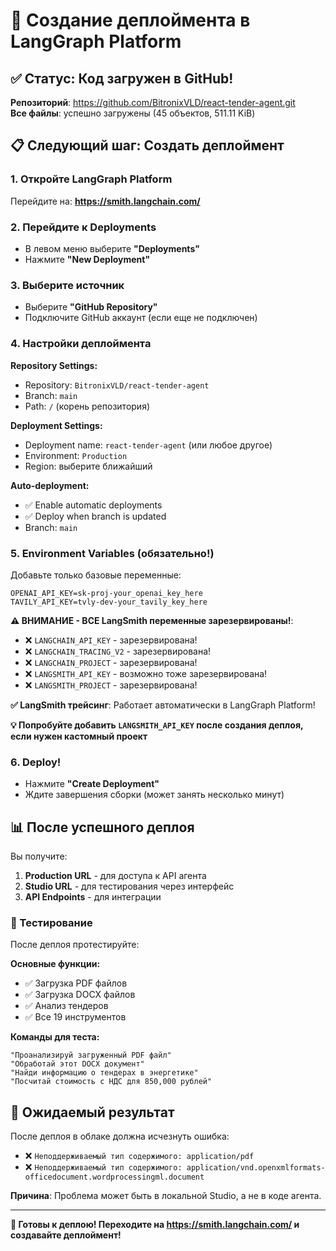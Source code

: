 # 🚀 Создание деплоймента в LangGraph Platform

## ✅ Статус: Код загружен в GitHub!

**Репозиторий**: https://github.com/BitronixVLD/react-tender-agent.git  
**Все файлы**: успешно загружены (45 объектов, 511.11 KiB)

## 📋 Следующий шаг: Создать деплоймент

### 1. Откройте LangGraph Platform
Перейдите на: **https://smith.langchain.com/**

### 2. Перейдите к Deployments
- В левом меню выберите **"Deployments"**
- Нажмите **"New Deployment"**

### 3. Выберите источник
- Выберите **"GitHub Repository"**  
- Подключите GitHub аккаунт (если еще не подключен)

### 4. Настройки деплоймента

**Repository Settings:**
- Repository: `BitronixVLD/react-tender-agent`
- Branch: `main`
- Path: `/` (корень репозитория)

**Deployment Settings:**
- Deployment name: `react-tender-agent` (или любое другое)
- Environment: `Production`
- Region: выберите ближайший

**Auto-deployment:**
- ✅ Enable automatic deployments
- ✅ Deploy when branch is updated
- Branch: `main`

### 5. Environment Variables (обязательно!)

Добавьте только базовые переменные:

```env
OPENAI_API_KEY=sk-proj-your_openai_key_here
TAVILY_API_KEY=tvly-dev-your_tavily_key_here
```

**⚠️ ВНИМАНИЕ - ВСЕ LangSmith переменные зарезервированы!**: 
- ❌ `LANGCHAIN_API_KEY` - зарезервирована!
- ❌ `LANGCHAIN_TRACING_V2` - зарезервирована!
- ❌ `LANGCHAIN_PROJECT` - зарезервирована!
- ❌ `LANGSMITH_API_KEY` - возможно тоже зарезервирована!
- ❌ `LANGSMITH_PROJECT` - зарезервирована!

**✅ LangSmith трейсинг**: Работает автоматически в LangGraph Platform!

**💡 Попробуйте добавить `LANGSMITH_API_KEY` после создания деплоя, если нужен кастомный проект**

### 6. Deploy!

- Нажмите **"Create Deployment"**
- Ждите завершения сборки (может занять несколько минут)

## 📊 После успешного деплоя

Вы получите:

1. **Production URL** - для доступа к API агента
2. **Studio URL** - для тестирования через интерфейс
3. **API Endpoints** - для интеграции

### 🧪 Тестирование

После деплоя протестируйте:

**Основные функции:**
- ✅ Загрузка PDF файлов
- ✅ Загрузка DOCX файлов  
- ✅ Анализ тендеров
- ✅ Все 19 инструментов

**Команды для теста:**
```
"Проанализируй загруженный PDF файл"
"Обработай этот DOCX документ"
"Найди информацию о тендерах в энергетике"
"Посчитай стоимость с НДС для 850,000 рублей"
```

## 🎯 Ожидаемый результат

После деплоя в облаке должна исчезнуть ошибка:
- ❌ `Неподдерживаемый тип содержимого: application/pdf`
- ❌ `Неподдерживаемый тип содержимого: application/vnd.openxmlformats-officedocument.wordprocessingml.document`

**Причина**: Проблема может быть в локальной Studio, а не в коде агента.

---
**🚀 Готовы к деплою! Переходите на https://smith.langchain.com/ и создавайте деплоймент!**